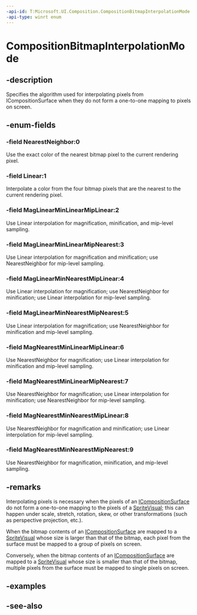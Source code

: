 ```yaml
---
-api-id: T:Microsoft.UI.Composition.CompositionBitmapInterpolationMode
-api-type: winrt enum
---
```


<!-- Enumeration syntax
public enum Windows.UI.Composition.CompositionBitmapInterpolationMode : int
-->

# CompositionBitmapInterpolationMode

## -description
Specifies the algorithm used for interpolating pixels from ICompositionSurface when they do not form a one-to-one mapping to pixels on screen.

## -enum-fields

### -field NearestNeighbor:0

Use the exact color of the nearest bitmap pixel to the current rendering pixel.

### -field Linear:1

Interpolate a color from the four bitmap pixels that are the nearest to the current rendering pixel.

### -field MagLinearMinLinearMipLinear:2

Use Linear interpolation for magnification, minification, and mip-level sampling.

### -field MagLinearMinLinearMipNearest:3

Use Linear interpolation for magnification and minification; use NearestNeighbor for mip-level sampling.

### -field MagLinearMinNearestMipLinear:4

Use Linear interpolation for magnification; use NearestNeighbor for minification; use Linear interpolation for mip-level sampling.

### -field MagLinearMinNearestMipNearest:5

Use Linear interpolation for magnification; use NearestNeighbor for minification and mip-level sampling.

### -field MagNearestMinLinearMipLinear:6

Use NearestNeighbor for magnification; use Linear interpolation for minification and mip-level sampling.

### -field MagNearestMinLinearMipNearest:7

Use NearestNeighbor for magnification; use Linear interpolation for minification; use NearestNeighbor for mip-level sampling.

### -field MagNearestMinNearestMipLinear:8

Use NearestNeighbor for magnification and minification; use Linear interpolation for mip-level sampling.

### -field MagNearestMinNearestMipNearest:9

Use NearestNeighbor for magnification, minification, and mip-level sampling.

## -remarks
Interpolating pixels is necessary when the pixels of an [ICompositionSurface](icompositionsurface.md) do not form a one-to-one mapping to the pixels of a [SpriteVisual](spritevisual.md); this can happen under scale, stretch, rotation, skew, or other transformations (such as perspective projection, etc.).

When the bitmap contents of an [ICompositionSurface](icompositionsurface.md) are mapped to a [SpriteVisual](spritevisual.md) whose size is larger than that of the bitmap, each pixel from the surface must be mapped to a group of pixels on screen.

Conversely, when the bitmap contents of an [ICompositionSurface](icompositionsurface.md) are mapped to a [SpriteVisual](spritevisual.md) whose size is smaller than that of the bitmap, multiple pixels from the surface must be mapped to single pixels on screen.

## -examples

## -see-also







